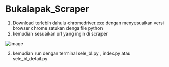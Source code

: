 # Bukalapak_Scraper
1. Download terlebih dahulu chromedriver.exe dengan menyesuaikan versi browser chrome satukan denga file python
2. kemudian sesuaikan url yang ingin di scraper

![image](https://user-images.githubusercontent.com/48305341/209431996-a2866b70-e4a4-4083-a2d5-a5d0b1c31851.png)

3. kemudian run dengan terminal sele_bl.py , index.py atau sele_bl_detail.py
